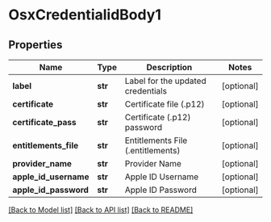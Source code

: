 # OsxCredentialidBody1

## Properties
Name | Type | Description | Notes
------------ | ------------- | ------------- | -------------
**label** | **str** | Label for the updated credentials | [optional] 
**certificate** | **str** | Certificate file (.p12) | [optional] 
**certificate_pass** | **str** | Certificate (.p12) password | [optional] 
**entitlements_file** | **str** | Entitlements File (.entitlements) | [optional] 
**provider_name** | **str** | Provider Name | [optional] 
**apple_id_username** | **str** | Apple ID Username | [optional] 
**apple_id_password** | **str** | Apple ID Password | [optional] 

[[Back to Model list]](../README.md#documentation-for-models) [[Back to API list]](../README.md#documentation-for-api-endpoints) [[Back to README]](../README.md)

